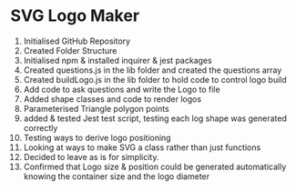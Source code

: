 # SVG Logo Maker

1. Initialised GitHub Repository
2. Created Folder Structure
3. Initialised npm & installed inquirer & jest packages
4. Created questions.js in the lib folder and created the questions array
5. Created buildLogo.js in the lib folder to hold code to control logo build
6. Add code to ask questions and write the Logo to file
7. Added shape classes and code to render logos
8. Parameterised Triangle polygon points
9. added & tested Jest test script, testing each log shape was generated correctly
10. Testing ways to derive logo positioning
11. Looking at ways to make SVG a class rather than just functions
12. Decided to leave as is for simplicity.
13. Confirmed that Logo size & position could be generated automatically knowing the container size and the logo diameter  
